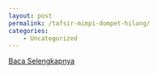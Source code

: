 ```yaml
---
layout: post
permalink: /tafsir-mimpi-dompet-hilang/
categories:
    - Uncategorized
---
```


[Baca Selengkapnya](/08)